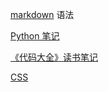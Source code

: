 [markdown](markdown) 语法

[Python 笔记](python/index)

[《代码大全》读书笔记](code_complete/index)

[CSS](css/index)